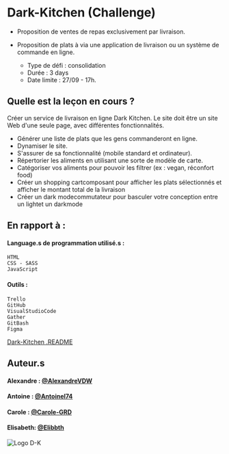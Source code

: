 # Dark-Kitchen (Challenge)

- Proposition de ventes de repas exclusivement par livraison.
- Proposition de plats à via une application de livraison ou un système de commande en ligne.


    - Type de défi : consolidation
    - Durée : 3 days
    - Date limite : 27/09 - 17h.
    

## Quelle est la leçon en cours ?

Créer un service de livraison en ligne Dark Kitchen. 
Le site doit être un site Web d'une seule page, avec différentes fonctionnalités.

- Générer une liste de plats que les gens commanderont en ligne.
- Dynamiser le site.
- S'assurer de sa fonctionnalité (mobile standard et ordinateur).
- Répertorier les aliments en utilisant une sorte de modèle de carte.
- Catégoriser vos aliments pour pouvoir les filtrer (ex : vegan, réconfort food)
- Créer un shopping cartcomposant pour afficher les plats sélectionnés et afficher le montant total de la livraison
- Créer un dark modecommutateur pour basculer votre conception entre un lightet un darkmode
## En rapport à :

#### Language.s de programmation utilisé.s :

    HTML
    CSS - SASS
    JavaScript

#### Outils :

    Trello  
    GitHub  
    VisualStudioCode    
    Gather  
    GitBash
    Figma


[Dark-Kitchen .README](https://github.com/becodeorg/CRL-KELLER-6/blob/main/1.TRAIL/2.The-Hill/1.DOM/7.Dark-Kitchen/readme.md)


## Auteur.s

#### Alexandre : [@AlexandreVDW](https://github.com/AlexandreVDW)
#### Antoine : [@Antoinel74](https://github.com/antoinel74)
#### Carole : [@Carole-GRD](https://github.com/Carole-GRD)
#### Elisabeth: [@Elibbth](https://github.com/Elibbth) 

![Logo D-K](https://scontent.fcrl2-1.fna.fbcdn.net/v/t39.30808-6/277574351_411485820930691_6655364937035315270_n.jpg?_nc_cat=102&ccb=1-7&_nc_sid=a2f6c7&_nc_ohc=opFuzhrrkGYAX__Qx9C&_nc_ht=scontent.fcrl2-1.fna&oh=00_AfDxbytpZIXtlk-kdog8vKHZOUs0-cGlt3S5YB1BqUXQOw&oe=65196B93)


